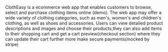 ClothEasy is a ecommerce web app that enables customers to browse, select and purchase clothing items online (demo). The web app may offer a wide variety of clothing categories, such as men's, women's and children's clothing, as well as shoes and accessories. Users can view detailed product descriptions and images and choose their products,they can also add items to their shopping cart and get a cart preview(checkout section) where they can update their cart further more make secure payments(mocked by stripe)
